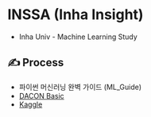 # INSSA (Inha Insight)
* Inha Univ - Machine Learning Study

## ✍ Process
* 파이썬 머신러닝 완벽 가이드 (ML_Guide)
* [DACON Basic](https://dacon.io/)
* [Kaggle](https://www.kaggle.com/)
